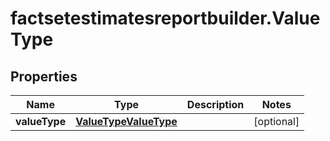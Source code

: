 # factsetestimatesreportbuilder.ValueType

## Properties

Name | Type | Description | Notes
------------ | ------------- | ------------- | -------------
**valueType** | [**ValueTypeValueType**](ValueTypeValueType.md) |  | [optional] 


